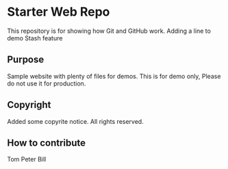 # Starter Web Repo

This repository is for showing how Git and GitHub work.
Adding a line to demo Stash feature

## Purpose

Sample website with plenty of files for demos. This is for demo only, Please do not use it for production. 

## Copyright

Added some copyrite notice. All rights reserved.

## How to contribute
Tom
Peter
Bill
